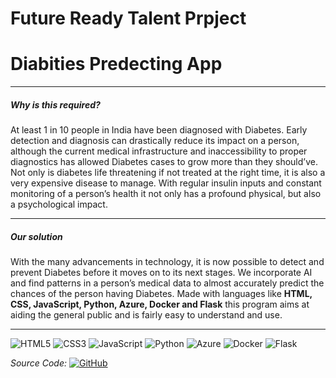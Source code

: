# Future Ready Talent Prpject 
# Diabities Predecting App
---

##### Why is this required?
At least 1 in 10 people in India have been diagnosed with Diabetes. Early detection and diagnosis can drastically reduce its impact on a person, although the current medical infrastructure and inaccessibility to proper diagnostics has allowed Diabetes cases to grow more than they should’ve. Not only is diabetes life threatening if not treated at the right time, it is also a very expensive disease to manage. With regular insulin inputs and constant monitoring of a person’s health it not only has a profound physical, but also a psychological impact.

---

##### Our solution
With the many advancements in technology, it is now possible to detect and prevent Diabetes before it moves on to its next stages. We incorporate AI and find patterns in a person’s medical data to almost accurately predict the chances of the person having Diabetes. Made with languages like **HTML, CSS, JavaScript, Python, Azure, Docker and Flask** this program aims at aiding the general public and is fairly easy to understand and use.

---

![HTML5](https://img.shields.io/badge/html5-%23E34F26.svg?style=for-the-badge&logo=html5&logoColor=white) ![CSS3](https://img.shields.io/badge/css3-%231572B6.svg?style=for-the-badge&logo=css3&logoColor=white) ![JavaScript](https://img.shields.io/badge/javascript-%23323330.svg?style=for-the-badge&logo=javascript&logoColor=%23F7DF1E) ![Python](https://img.shields.io/badge/python-3670A0?style=for-the-badge&logo=python&logoColor=ffdd54) ![Azure](https://img.shields.io/badge/azure-%230072C6.svg?style=for-the-badge&logo=microsoftazure&logoColor=white) ![Docker](https://img.shields.io/badge/docker-%230db7ed.svg?style=for-the-badge&logo=docker&logoColor=white) ![Flask](https://img.shields.io/badge/flask-%23000.svg?style=for-the-badge&logo=flask&logoColor=white)

_Source Code:_  [![GitHub](https://img.shields.io/badge/github-%23121011.svg?style=for-the-badge&logo=github&logoColor=white)](https://github.com/Cronus1007/Diabetes-Predictor)